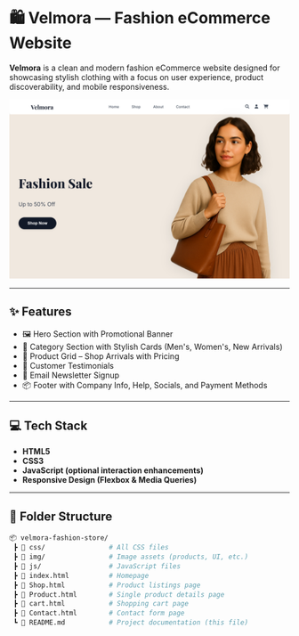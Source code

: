 # 🛍️ Velmora — Fashion eCommerce Website

**Velmora** is a clean and modern fashion eCommerce website designed for showcasing stylish clothing with a focus on user experience, product discoverability, and mobile responsiveness.

![Velmora Screenshot](img/VelmoraFashioneCommerceWebsite.png)

---

## ✨ Features

- 🖼️ Hero Section with Promotional Banner  
- 🧥 Category Section with Stylish Cards (Men's, Women's, New Arrivals)  
- 🛒 Product Grid – Shop Arrivals with Pricing  
- 💬 Customer Testimonials  
- 📩 Email Newsletter Signup  
- 📦 Footer with Company Info, Help, Socials, and Payment Methods  

---

## 💻 Tech Stack

- **HTML5**
- **CSS3**
- **JavaScript (optional interaction enhancements)**
- **Responsive Design (Flexbox & Media Queries)**

---

## 📁 Folder Structure

```bash
📦 velmora-fashion-store/
 ┣ 📂 css/                # All CSS files
 ┣ 📂 img/                # Image assets (products, UI, etc.)
 ┣ 📂 js/                 # JavaScript files
 ┣ 📄 index.html          # Homepage
 ┣ 📄 Shop.html           # Product listings page
 ┣ 📄 Product.html        # Single product details page
 ┣ 📄 cart.html           # Shopping cart page
 ┣ 📄 Contact.html        # Contact form page
 ┗ 📄 README.md           # Project documentation (this file)
